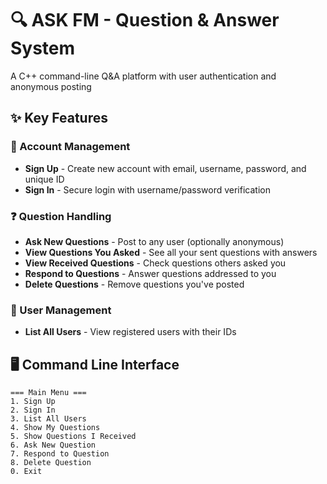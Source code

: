 # 🔍 ASK FM - Question & Answer System

A C++ command-line Q&A platform with user authentication and anonymous posting

## ✨ Key Features

### 👤 Account Management
- **Sign Up** - Create new account with email, username, password, and unique ID
- **Sign In** - Secure login with username/password verification

### ❓ Question Handling
- **Ask New Questions** - Post to any user (optionally anonymous)
- **View Questions You Asked** - See all your sent questions with answers
- **View Received Questions** - Check questions others asked you
- **Respond to Questions** - Answer questions addressed to you
- **Delete Questions** - Remove questions you've posted

### 👥 User Management
- **List All Users** - View registered users with their IDs

## 🖥️ Command Line Interface

```plaintext
=== Main Menu ===
1. Sign Up
2. Sign In
3. List All Users
4. Show My Questions
5. Show Questions I Received 
6. Ask New Question
7. Respond to Question
8. Delete Question
0. Exit
